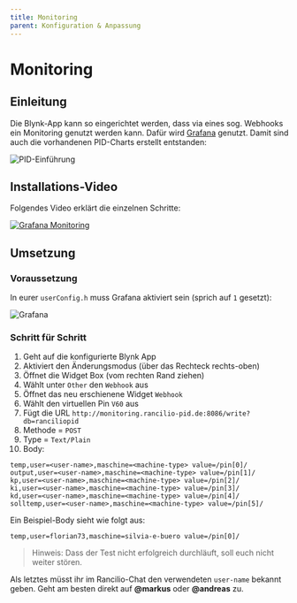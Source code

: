 ```yaml
---
title: Monitoring
parent: Konfiguration & Anpassung
---
```


# Monitoring

## Einleitung

Die Blynk-App kann so eingerichtet werden, dass via eines sog. Webhooks ein Monitoring genutzt werden kann. Dafür wird [Grafana](https://grafana.com/) genutzt. Damit sind auch die vorhandenen PID-Charts erstellt entstanden:

![PID-Einführung](/img/customization/monitoring/Bildschirmfoto-2020-11-04-um-20.51.31-1536x733.png)

## Installations-Video

Folgendes Video erklärt die einzelnen Schritte:

[![Grafana Monitoring](https://img.youtube.com/vi/WHN45x1gY10/hqdefault.jpg)](https://www.youtube.com/watch?v=WHN45x1gY10)

## Umsetzung

### Voraussetzung

In eurer `userConfig.h` muss Grafana aktiviert sein (sprich auf `1` gesetzt):

![Grafana](/img/customization/monitoring/grafana-on.png)

<!-- markdown-link-check-disable -->

### Schritt für Schritt

1. Geht auf die konfigurierte Blynk App
1. Aktiviert den Änderungsmodus (über das Rechteck rechts-oben)
1. Öffnet die Widget Box (vom rechten Rand ziehen)
1. Wählt unter `Other` den `Webhook` aus
1. Öffnet das neu erschienene Widget `Webhook`
1. Wählt den virtuellen Pin `V60` aus
1. Fügt die URL `http://monitoring.rancilio-pid.de:8086/write?db=ranciliopid`
1. Methode = `POST`
1. Type = `Text/Plain`
1. Body:

```
temp,user=<user-name>,maschine=<machine-type> value=/pin[0]/
output,user=<user-name>,maschine=<machine-type> value=/pin[1]/
kp,user=<user-name>,maschine=<machine-type> value=/pin[2]/
ki,user=<user-name>,maschine=<machine-type> value=/pin[3]/
kd,user=<user-name>,maschine=<machine-type> value=/pin[4]/
solltemp,user=<user-name>,maschine=<machine-type> value=/pin[5]/
```

Ein Beispiel-Body sieht wie folgt aus:

```
temp,user=florian73,maschine=silvia-e-buero value=/pin[0]/

```

> Hinweis: Dass der Test nicht erfolgreich durchläuft, soll euch nicht weiter stören.

Als letztes müsst ihr im Rancilio-Chat den verwendeten `user-name` bekannt geben. Geht am besten direkt auf **@markus** oder **@andreas** zu.

<!-- markdown-link-check-enable -->
